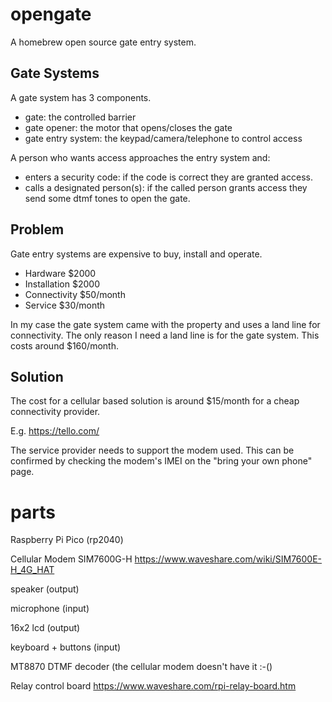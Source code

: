 # opengate
A homebrew open source gate entry system.

## Gate Systems

A gate system has 3 components.

* gate: the controlled barrier
* gate opener: the motor that opens/closes the gate
* gate entry system: the keypad/camera/telephone to control access

A person who wants access approaches the entry system and:

* enters a security code: if the code is correct they are granted access. 
* calls a designated person(s): if the called person grants access they send some dtmf tones to open the gate.


## Problem

Gate entry systems are expensive to buy, install and operate.

* Hardware $2000 
* Installation $2000
* Connectivity $50/month
* Service $30/month

In my case the gate system came with the property and uses a land line for connectivity.
The only reason I need a land line is for the gate system. This costs around $160/month.

## Solution

The cost for a cellular based solution is around $15/month for a cheap connectivity provider.

E.g. https://tello.com/ 

The service provider needs to support the modem used.
This can be confirmed by checking the modem's IMEI on the "bring your own phone" page.


# parts

Raspberry Pi Pico (rp2040)

Cellular Modem SIM7600G-H https://www.waveshare.com/wiki/SIM7600E-H_4G_HAT

speaker (output)

microphone (input)

16x2 lcd (output)

keyboard + buttons (input)

MT8870 DTMF decoder (the cellular modem doesn't have it :-()

Relay control board https://www.waveshare.com/rpi-relay-board.htm




